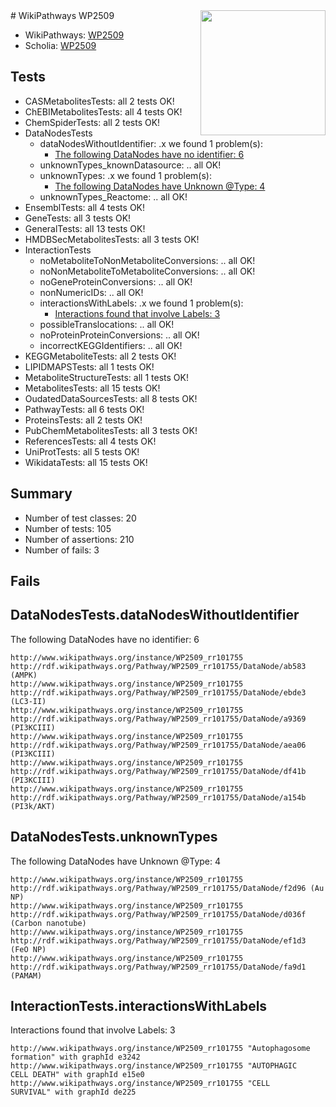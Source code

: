<img style="float: right; width: 200px" src="https://upload.wikimedia.org/wikipedia/commons/thumb/8/83/Wplogo_with_text_500.png/640px-Wplogo_with_text_500.png" />
# WikiPathways WP2509

* WikiPathways: [WP2509](https://new.wikipathways.org/pathways/WP2509)
* Scholia: [WP2509](https://scholia.toolforge.org/wikipathways/WP2509)
## Tests
* CASMetabolitesTests: all 2 tests OK!
* ChEBIMetabolitesTests: all 4 tests OK!
* ChemSpiderTests: all 2 tests OK!
* DataNodesTests
    * dataNodesWithoutIdentifier: .x we found 1 problem(s):
        * [The following DataNodes have no identifier: 6](#d2d32fa5)
    * unknownTypes_knownDatasource: .. all OK!
    * unknownTypes: .x we found 1 problem(s):
        * [The following DataNodes have Unknown @Type: 4](#839973e2)
    * unknownTypes_Reactome: .. all OK!
* EnsemblTests: all 4 tests OK!
* GeneTests: all 3 tests OK!
* GeneralTests: all 13 tests OK!
* HMDBSecMetabolitesTests: all 3 tests OK!
* InteractionTests
    * noMetaboliteToNonMetaboliteConversions: .. all OK!
    * noNonMetaboliteToMetaboliteConversions: .. all OK!
    * noGeneProteinConversions: .. all OK!
    * nonNumericIDs: .. all OK!
    * interactionsWithLabels: .x we found 1 problem(s):
        * [Interactions found that involve Labels: 3](#630d267a)
    * possibleTranslocations: .. all OK!
    * noProteinProteinConversions: .. all OK!
    * incorrectKEGGIdentifiers: .. all OK!
* KEGGMetaboliteTests: all 2 tests OK!
* LIPIDMAPSTests: all 1 tests OK!
* MetaboliteStructureTests: all 1 tests OK!
* MetabolitesTests: all 15 tests OK!
* OudatedDataSourcesTests: all 8 tests OK!
* PathwayTests: all 6 tests OK!
* ProteinsTests: all 2 tests OK!
* PubChemMetabolitesTests: all 3 tests OK!
* ReferencesTests: all 4 tests OK!
* UniProtTests: all 5 tests OK!
* WikidataTests: all 15 tests OK!


## Summary

* Number of test classes: 20
* Number of tests: 105
* Number of assertions: 210
* Number of fails: 3

## Fails

<a name="d2d32fa5" />

## DataNodesTests.dataNodesWithoutIdentifier

The following DataNodes have no identifier: 6
```
http://www.wikipathways.org/instance/WP2509_rr101755 http://rdf.wikipathways.org/Pathway/WP2509_rr101755/DataNode/ab583 (AMPK)
http://www.wikipathways.org/instance/WP2509_rr101755 http://rdf.wikipathways.org/Pathway/WP2509_rr101755/DataNode/ebde3 (LC3-II)
http://www.wikipathways.org/instance/WP2509_rr101755 http://rdf.wikipathways.org/Pathway/WP2509_rr101755/DataNode/a9369 (PI3KCIII)
http://www.wikipathways.org/instance/WP2509_rr101755 http://rdf.wikipathways.org/Pathway/WP2509_rr101755/DataNode/aea06 (PI3KCIII)
http://www.wikipathways.org/instance/WP2509_rr101755 http://rdf.wikipathways.org/Pathway/WP2509_rr101755/DataNode/df41b (PI3KCIII)
http://www.wikipathways.org/instance/WP2509_rr101755 http://rdf.wikipathways.org/Pathway/WP2509_rr101755/DataNode/a154b (PI3k/AKT)
```

<a name="839973e2" />

## DataNodesTests.unknownTypes

The following DataNodes have Unknown @Type: 4
```
http://www.wikipathways.org/instance/WP2509_rr101755 http://rdf.wikipathways.org/Pathway/WP2509_rr101755/DataNode/f2d96 (Au NP)
http://www.wikipathways.org/instance/WP2509_rr101755 http://rdf.wikipathways.org/Pathway/WP2509_rr101755/DataNode/d036f (Carbon nanotube)
http://www.wikipathways.org/instance/WP2509_rr101755 http://rdf.wikipathways.org/Pathway/WP2509_rr101755/DataNode/ef1d3 (FeO NP)
http://www.wikipathways.org/instance/WP2509_rr101755 http://rdf.wikipathways.org/Pathway/WP2509_rr101755/DataNode/fa9d1 (PAMAM)
```

<a name="630d267a" />

## InteractionTests.interactionsWithLabels

Interactions found that involve Labels: 3
```
http://www.wikipathways.org/instance/WP2509_rr101755 "Autophagosome formation" with graphId e3242
http://www.wikipathways.org/instance/WP2509_rr101755 "AUTOPHAGIC
CELL DEATH" with graphId e15e0
http://www.wikipathways.org/instance/WP2509_rr101755 "CELL
SURVIVAL" with graphId de225
```

